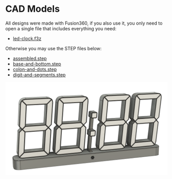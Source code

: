 # CAD Models

All designs were made with Fusion360, if you also use it, you only need to open a single file that includes everything you need:

- [led-clock.f3z](led-clock.f3z)

Otherwise you may use the STEP files below:

- [assembled.step](assembled.step)
- [base-and-bottom.step](base-and-bottom.step)
- [colon-and-dots.step](colon-and-dots.step)
- [digit-and-segments.step](digit-and-segments.step)

![CAD design](cad-design.png)
